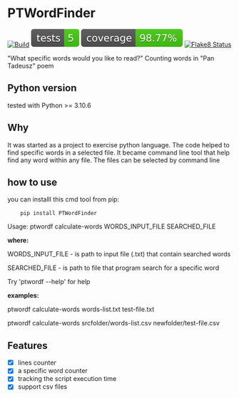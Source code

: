 # PTWordFinder
[![Build](https://github.com/DarekRepos/PanTadeuszWordFinder/actions/workflows/python-package.yml/badge.svg)](https://github.com/DarekRepos/PanTadeuszWordFinder/actions/workflows/python-package.yml)
[![Tests Status](https://github.com/DarekRepos/PanTadeuszWordFinder/blob/master/reports/coverage/coverage-unit-badge.svg)](./reports/junit/report.html)
[![Coverage Status](https://github.com/DarekRepos/PanTadeuszWordFinder/blob/master/reports/coverage/coverage-badge.svg)](./reports/coverage/index.html)
[![Flake8 Status](https://github.com/DarekRepos/PanTadeuszWordFinder/blob/master/reports/flake8/flake8-badge.svg=8484744)](./reports/flake8/index.html)

"What specific words would you like to read?"
Counting words in "Pan Tadeusz" poem

## Python version
tested with Python >= 3.10.6

## Why
It was started as a project to exercise python language. The code helped to find specific words in a selected file. It became command line tool that help find any word within any file. The files can be selected by command line

## how to use
you can installl this cmd tool from pip:
```
    pip install PTWordFinder
```
Usage: ptwordf calculate-words WORDS_INPUT_FILE SEARCHED_FILE

<strong>where:</strong>

WORDS_INPUT_FILE - is path to input file (.txt) that contain searched words 

SEARCHED_FILE - is path to file that program search for a specific word

Try 'ptwordf --help' for help

<strong>examples:</strong>

 ptwordf calculate-words words-list.txt test-file.txt

 ptwordf calculate-words srcfolder/words-list.csv newfolder/test-file.csv

## Features
- [x] lines counter
- [x] a specific word counter
- [x] tracking the script execution time
- [x] support csv files